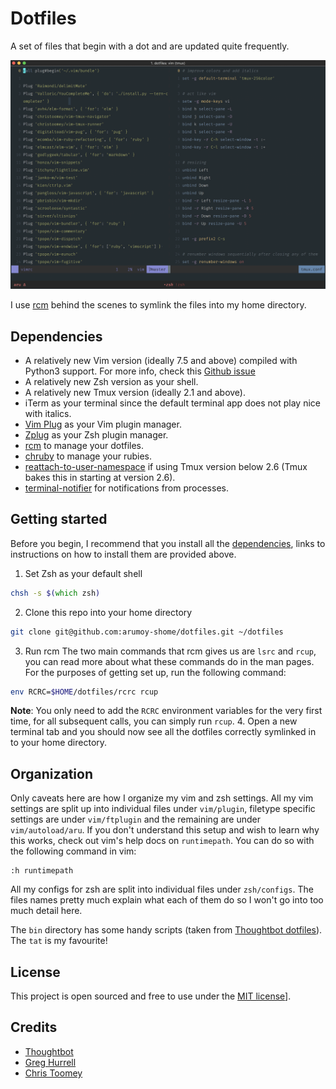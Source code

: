# Dotfiles #

A set of files that begin with a dot and are updated quite frequently.

![Vim inside Tmux inside iTerm](looks.png "I use Fira Code or Source Code Pro as my font")

I use [rcm](https://github.com/thoughtbot/rcm) behind the scenes to symlink the
files into my home directory.

## Dependencies ##

* A relatively new Vim version (ideally 7.5 and above) compiled with Python3
  support. For more info, check this [Github
  issue](https://github.com/Homebrew/legacy-homebrew/issues/20327)
* A relatively new Zsh version as your shell.
* A relatively new Tmux version (ideally 2.1 and above).
* iTerm as your terminal since the default terminal app does not play nice with
  italics.
* [Vim Plug](https://github.com/junegunn/vim-plug/) as your Vim plugin manager.
* [Zplug](https://github.com/zplug/zplug) as your Zsh plugin manager.
* [rcm](https://github.com/thoughtbot/rcm) to manage your dotfiles.
* [chruby](https://github.com/postmodern/chruby) to manage your rubies.
* [reattach-to-user-namespace](https://github.com/ChrisJohnsen/tmux-MacOSX-pasteboard)
  if using Tmux version below 2.6 (Tmux bakes this in starting at version 2.6).
* [terminal-notifier](https://github.com/julienXX/terminal-notifier) for
  notifications from processes.

## Getting started ##

Before you begin, I recommend that you install all the [dependencies](#dependencies),
links to instructions on how to install them are provided above.

1. Set Zsh as your default shell
```zsh
chsh -s $(which zsh)
```
2. Clone this repo into your home directory
```zsh
git clone git@github.com:arumoy-shome/dotfiles.git ~/dotfiles
```
3. Run rcm
The two main commands that rcm gives us are `lsrc` and `rcup`, you can read more
about what these commands do in the man pages. For the purposes of getting set
up, run the following command:
```zsh
env RCRC=$HOME/dotfiles/rcrc rcup
```
**Note**: You only need to add the `RCRC` environment variables for the very
first time, for all subsequent calls, you can simply run `rcup`.
4. Open a new terminal tab and you should now see all the dotfiles correctly
   symlinked in to your home directory.

## Organization ##

Only caveats here are how I organize my vim and zsh settings. All my vim
settings are split up into individual files under `vim/plugin`, filetype
specific settings are under `vim/ftplugin` and the remaining are under
`vim/autoload/aru`. If you don't understand this setup and wish to learn why
this works, check out vim's help docs on `runtimepath`. You can do so with the
following command in vim:

```vimscript
:h runtimepath
```

All my configs for zsh are split into individual files under `zsh/configs`. The
files names pretty much explain what each of them do so I won't go into too much
detail here.

The `bin` directory has some handy scripts (taken from [Thoughtbot
dotfiles](https://github.com/thoughtbot/dotfiles/tree/master/bin)). The `tat` is
my favourite!

## License ##

This project is open sourced and free to use under the [MIT license](LICENSE.md)].

## Credits ##

* [Thoughtbot](https://github.com/thoughtbot/dotfiles)
* [Greg Hurrell](https://github.com/wincent/wincent)
* [Chris Toomey](https://github.com/christoomey/dotfiles)
